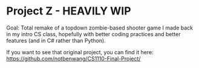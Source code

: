 # Project Z - HEAVILY WIP

Goal: Total remake of a topdown zombie-based shooter game I made back in my intro CS class, hopefully with better coding practices and better features (and in C# rather than Python).

If you want to see that original project, you can find it here: https://github.com/notbenwang/CS1110-Final-Project/

